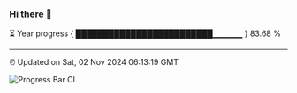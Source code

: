 ### Hi there 👋

⏳ Year progress { █████████████████████████▁▁▁▁▁ } 83.68 %

---

⏰ Updated on Sat, 02 Nov 2024 06:13:19 GMT

![Progress Bar CI](https://github.com/Shyam-Makwana/GitHub-Actions-Demo/workflows/Progress%20Bar%20CI/badge.svg)
